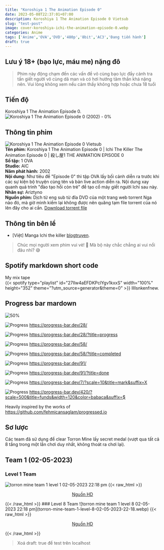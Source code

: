 ```yaml
---
title: "Koroshiya 1 The Animation Episode 0"
date: 2023-05-08T22:37:01+07:00
description: Koroshiya 1 The Animation Episode 0 Vietsub
slug: "test-post"
image: cover-koroshiya-ichi-the-animation-episode-0.webp
categories: Anime
tags: ['Anime','OVA','DVD','480p','8bit','AC3','Đang tiến hành']
draft: true
---
```

## Lưu ý 18+ (bạo lực, máu me) nặng đô
> Phim này động chạm đến các vấn đề vô cùng bạo lực đầy cảnh tra tấn giết người vô cùng dã man và có hơi hướng tâm thần khá nặng nên. Vui lòng không xem nếu cảm thấy không hợp hoặc chưa 18 tuổi
## Tiến độ   
Koroshiya 1 The Animation Episode 0. ![Koroshiya 1 The Animation Episode 0 (2002) - 0%](https://progress-bar.dev/0?title=tiến-độ)  
## Thông tin phim   
![Koroshiya 1 The Animation Episode 0 Vietsub](koroshiya-ichi-the-animation-episode-0-1.webp)  
**Tên phim:** Koroshiya 1 The Animation Episode 0 | Ichi The Killer The Animation Episode 0 | 殺し屋1 THE ANIMATION EPISODE 0   
**Số tập:** 1 OVA  
**Studio:** AIC   
**Năm phát hành:** 2002   
**Nội dung:** Như tiêu đề "Episode 0" thì tập OVA lấy bối cảnh diễn ra trước khi các sự kiện bộ truyện cùng tên và bản live action diễn ra. Nội dung xay quanh quá trình "đào tạo hồi còn trẻ" để tạo cổ máy giết người Ichi sau này.
**Nhân sự:** Ariztyno   
**Nguồn phim:** Dịch từ eng sub từ đĩa DVD của một trang web torrent Nga nào đó, mà giờ mình kiếm lại không được nên quăng tạm file torrent của nó lên đây cho ai cần. [Download torrent file](/torrent/ICHI_THE_KILLER.torrent)   
## Thông tin bên lề  
- [Việt] Manga Ichi the killer [blogtruyen](https://blogtruyen.vn/4913/ichi-the-killer).   
> Chúc mọi người xem phim vui vẻ! 🙂 Mà bộ này chắc chẳng ai vui nổi đâu nhỉ? 😅
## Spotify markdown short code  
My mix tape  
{{< spotify type="playlist" id="27Ilw4aEFDKPclYgv1kxxS" width="100%" height="352" theme="?utm_source=generator&theme=0" >}}
llllsnkenfnew.
## Progress bar mardown
![50%](https://progress-bar.dev/50)

![Progress](https://progress-bar.dev/28/)
https://progress-bar.dev/28/

![Progress](https://progress-bar.dev/28/?title=progress)
https://progress-bar.dev/28/?title=progress

![Progress](https://progress-bar.dev/58/)
https://progress-bar.dev/58/

![Progress](https://progress-bar.dev/58/?title=completed)
https://progress-bar.dev/58/?title=completed

![Progress](https://progress-bar.dev/91/)
https://progress-bar.dev/91/

![Progress](https://progress-bar.dev/91/?title=done)
https://progress-bar.dev/91/?title=done

![Progress](https://progress-bar.dev/7/?scale=10&title=mark&suffix=X)
https://progress-bar.dev/7/?scale=10&title=mark&suffix=X

![Progress](https://progress-bar.dev/420/?scale=500&title=funds&width=200&color=babaca&suffix=$)
https://progress-bar.dev/420/?scale=500&title=funds&width=120&color=babaca&suffix=$

Heavily inspired by the works of https://github.com/fehmicansaglam/progressed.io    

## Sơ lược   
Các team đã sử dụng để clear Torron Mine lấy secret medal (vượt qua tất cả 8 tầng trong một lần chơi duy nhất, không thoát ra chơi lại).
## Team 1 (02-05-2023)
### Level 1 Team    
![torron mine team 1 level 1 02-05-2023 22:18 pm](torron-mine-team-1-level-1-02-05-2023-22-18.webp)
{{< raw_html >}} 
<p style="text-align: center;"><a class="link" href="https://imgur.com/6Mq0IVs" target="_blank" rel="noopener">Nguồn HD</a></p>
{{< /raw_html >}}
### Level 8 Team
![torron mine team 1 level 8 02-05-2023 22:18 pm](torron-mine-team-1-level-8-02-05-2023-22-18.webp)
{{< raw_html >}} 
<p style="text-align: center;"><a class="link" href="https://imgur.com/9rfG30Y" target="_blank" rel="noopener">Nguồn HD</a></p>
{{< /raw_html >}}   


> Xoá draft: true để test trên localhost

